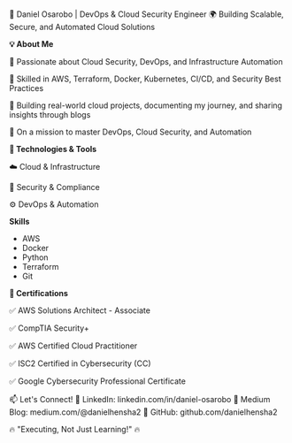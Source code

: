 
🚀 Daniel Osarobo | DevOps & Cloud Security Engineer
🌍 Building Scalable, Secure, and Automated Cloud Solutions


**💡 About Me**

🔹 Passionate about Cloud Security, DevOps, and Infrastructure Automation

🔹 Skilled in AWS, Terraform, Docker, Kubernetes, CI/CD, and Security Best Practices

🔹 Building real-world cloud projects, documenting my journey, and sharing insights through blogs

🔹 On a mission to master DevOps, Cloud Security, and Automation



**🔨 Technologies & Tools**

☁️ Cloud & Infrastructure

🔐 Security & Compliance

⚙️ DevOps & Automation


**Skills**
*   AWS 
*   Docker
*   Python
*   Terraform
*   Git


**📜 Certifications**

✅ AWS Solutions Architect - Associate

✅ CompTIA Security+

✅ AWS Certified Cloud Practitioner

✅ ISC2 Certified in Cybersecurity (CC)

✅ Google Cybersecurity Professional Certificate


📫 Let's Connect!
📌 LinkedIn: linkedin.com/in/daniel-osarobo
📌 Medium Blog: medium.com/@danielhensha2
📌 GitHub: github.com/danielhensha2

🔥 "Executing, Not Just Learning!" 🔥

